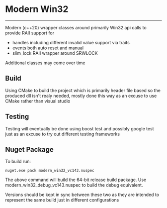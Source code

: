 # Modern Win32

-----------

Modern (c++20) wrapper classes around primarily Win32 api calls to provide RAII support for
- handles including different invalid value support via traits
- events both auto reset and manual
- slim_lock RAII wrapper around SRWLOCK

Additional classes may come over time

## Build

Using CMake to build the project which is primarily header file based so the produced dll isn't realy needed, mostly done this way as an excuse to use CMake rather than visual studio

## Testing

Testing will eventually be done using boost test and possibly google test just as an excuse to try out different testing frameworks

## Nuget Package

To build run:
	
	nuget.exe pack modern_win32_vc143.nuspec
	
The above command will build the 64-bit release build package.  Use modern_win32_debug_vc143.nuspec to 
build the debug equivalent.

Versions should be kept in sync between these two as they are intended to represent the same build just in different
configurations
